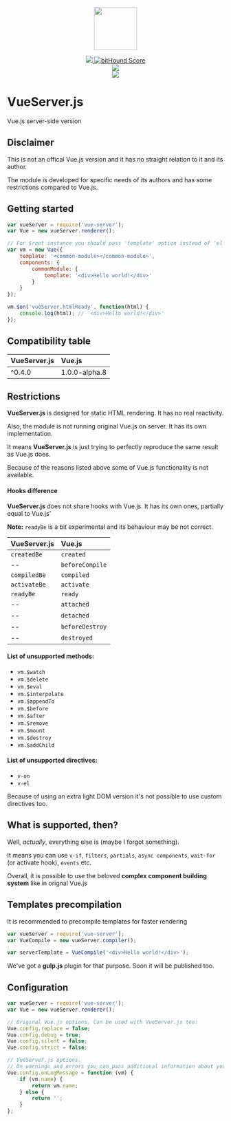 <p align="center">
    <img width="100" src="http://devlprs.net/vue-server.png">
</p>

<p align="center">
    <a href="https://travis-ci.org/ngsru/vue-server">
        <img src="https://travis-ci.org/ngsru/vue-server.svg?branch=master">
    </a>
    <a href="https://www.bithound.io/github/ngsru/vue-server">
        <img src="https://www.bithound.io/github/ngsru/vue-server/badges/score.svg" alt="bitHound Score">
    </a>
    <br>
    <a href="https://gitter.im/ngsru/vue-server">
       <img src="https://badges.gitter.im/Join%20Chat.svg">
    </a>
    <br>
    <a href="https://nodei.co/npm/vue-server/">
      <img src="https://nodei.co/npm/vue-server.png">
    </a>
</p>

VueServer.js
========

Vue.js server-side version


Disclaimer
---

This is not an offical Vue.js version and it has no straight relation to it and its author.

The module is developed for specific needs of its authors and has some restrictions compared to Vue.js.

Getting started
---

```js
var vueServer = require('vue-server');
var Vue = new vueServer.renderer();

// For $root instance you should pass 'template' option instead of 'el'.
var vm = new Vue({
    template: '<common-module></common-module>',
    components: {
        commonModule: {
            template: '<div>Hello world!</div>'
        }
    }
});

vm.$on('vueServer.htmlReady', function(html) {
    console.log(html); // '<div>Hello world!</div>'
});
```

Compatibility table
---

| VueServer.js  | Vue.js        |
| :------------ |:------------- |
| ^0.4.0        | 1.0.0-alpha.8 |


Restrictions
---

**VueServer.js** is designed for static HTML rendering. It has no real reactivity.

Also, the module is not running original Vue.js on server. It has its own implementation.

It means **VueServer.js** is just trying to perfectly reproduce the same result as Vue.js does.

Because of the reasons listed above some of Vue.js functionality is not available.


#### Hooks difference
**VueServer.js** does not share hooks with Vue.js. It has its own ones, partially equal to Vue.js'

**Note:** `readyBe` is a bit experimental and its behaviour may be not correct.

| VueServer.js  | Vue.js        |
| :------------ |:------------- |
| `createdBe`     | `created`       |
| --            | `beforeCompile` |
| `compiledBe`    | `compiled`      |
| `activateBe`    | `activate`      |
| `readyBe`       | `ready`         |
| --            | `attached`      |
| --            | `detached`      |
| --            | `beforeDestroy` |
| --            | `destroyed`     |



#### List of unsupported methods:
* `vm.$watch`
* `vm.$delete`
* `vm.$eval`
* `vm.$interpolate`
* `vm.$appendTo`
* `vm.$before`
* `vm.$after`
* `vm.$remove`
* `vm.$mount`
* `vm.$destroy`
* `vm.$addChild`


#### List of unsupported directives:
* `v-on`
* `v-el`

Because of using an extra light DOM version it's not possible to use custom directives too.

## What is supported, then?
Well, *actually*, everything else is (maybe I forgot something).

It means you can use `v-if`, `filters`, `partials`, `async components`, `wait-for` (or activate hook), `events` etc.

Overall, it is possible to use the beloved **complex component building system** like in orignal Vue.js


Templates precompilation
---

It is recommended to precompile templates for faster rendering

```js
var vueServer = require('vue-server');
var VueCompile = new vueServer.compiler();

var serverTemplate = VueCompile('<div>Hello world!</div>');
```

We've got a **gulp.js** plugin for that purpose. Soon it will be published too.


Configuration
---

```js
var vueServer = require('vue-server');
var Vue = new vueServer.renderer();

// Original Vue.js options. Can be used with VueServer.js too:
Vue.config.replace = false;
Vue.config.debug = true;
Vue.config.silent = false;
Vue.config.strict = false;

// VueServer.js options.
// On warnings and errors you can pass additional information about your VM;
Vue.config.onLogMessage = function (vm) {
    if (vm.name) {
        return vm.name;
    } else {
        return '';
    }
};
```
